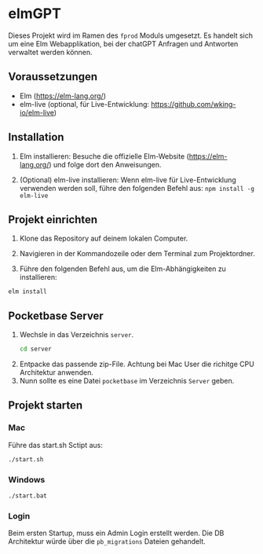 # elmGPT

Dieses Projekt wird im Ramen des `fprod` Moduls umgesetzt. Es handelt sich um eine Elm Webapplikation,
bei der chatGPT Anfragen und Antworten verwaltet werden können.

## Voraussetzungen

- Elm (https://elm-lang.org/)
- elm-live (optional, für Live-Entwicklung: https://github.com/wking-io/elm-live)

## Installation

1. Elm installieren:
   Besuche die offizielle Elm-Website (https://elm-lang.org/) und folge dort den Anweisungen.

2. (Optional) elm-live installieren:
   Wenn elm-live für Live-Entwicklung verwenden werden soll, führe den folgenden Befehl aus:
   `npm install -g elm-live`


## Projekt einrichten

1. Klone das Repository auf deinem lokalen Computer.

2. Navigieren in der Kommandozeile oder dem Terminal zum Projektordner.

3. Führe den folgenden Befehl aus, um die Elm-Abhängigkeiten zu installieren:

`elm install`

## Pocketbase Server
1. Wechsle in das Verzeichnis `server`.
   ```bash
   cd server
   ```
2. Entpacke das passende zip-File. Achtung bei Mac User die richitge CPU Architektur anwenden.
3. Nunn sollte es eine Datei `pocketbase` im Verzeichnis `Server` geben.

## Projekt starten
### Mac
Führe das start.sh Sctipt aus:
```bash
./start.sh
```
### Windows
```bat
./start.bat
```
### Login
Beim ersten Startup, muss ein Admin Login erstellt werden. Die DB Architektur würde über die `pb_migrations` Dateien gehandelt.